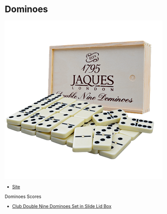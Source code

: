 # Dominoes

![Dominoes](images/dominoes.png "Dominoes")

- [Site](https://alexhedley.github.io/dominoes/)

Dominoes Scores

- [Club Double Nine Dominoes Set in Slide Lid Box](https://www.jaqueslondon.co.uk/products/club-double-nine-dominoes)
